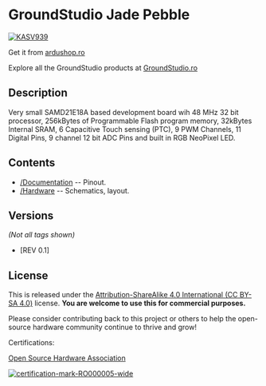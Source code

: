 GroundStudio Jade Pebble
====================================
[![KASV939](https://user-images.githubusercontent.com/77836107/184095953-28df6d6f-3073-44e5-8bf5-e55cc28ea3c4.png)](https://ardushop.ro/ro/placi-de-dezvoltare/1724-placa-de-dezvoltare-jade-pebble.html)

Get it from [ardushop.ro](https://ardushop.ro/ro/placi-de-dezvoltare/1724-placa-de-dezvoltare-jade-pebble.html)

Explore all the GroundStudio products at [GroundStudio.ro](https://groundstudio.ro/)

Description
-------------------
Very small SAMD21E18A based development board wih 48 MHz 32 bit processor, 256kBytes of Programmable Flash program memory, 32kBytes Internal SRAM, 6 Capacitive Touch sensing (PTC), 9 PWM Channels, 11 Digital Pins, 9 channel 12 bit ADC Pins and built in RGB NeoPixel LED.

Contents
-------------------

* [/Documentation](https://github.com/GroundStudio/GroundStudio_Jade_Pebble/tree/main/Documentation) -- Pinout.
* [/Hardware](https://github.com/GroundStudio/GroundStudio_Jade_Pebble/tree/main/Hardware) -- Schematics, layout.

Versions
-------------------
*(Not all tags shown)*

- [REV 0.1]

License
-------------------

This is released under the [Attribution-ShareAlike 4.0 International (CC BY-SA 4.0)](https://creativecommons.org/licenses/by-sa/4.0/) license.
**You are welcome to use this for commercial purposes.**

Please consider contributing back to this project or others to help the open-source hardware community continue to thrive and grow!

Certifications:

[Open Source Hardware Association](https://certification.oshwa.org/ro000005.html)   
   
[![certification-mark-RO000005-wide](https://github.com/GroundStudio/GroundStudio_Jade_Pebble/assets/77836107/a64bccb6-012a-49d2-86a2-9c0a995de8b2)
](https://certification.oshwa.org/ro000005.html)


